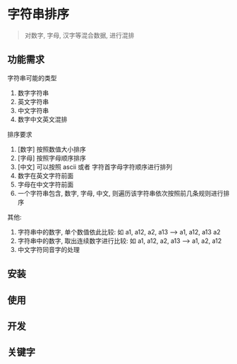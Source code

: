 # 字符串排序

> 对数字, 字母, 汉字等混合数据, 进行混排

## 功能需求

字符串可能的类型

1. 数字字符串
2. 英文字符串
3. 中文字符串
4. 数字中文英文混排

排序要求

1. [数字] 按照数值大小排序
2. [字母] 按照字母顺序排序
3. [中文] 可以按照 ascii 或者 字符首字母字符顺序进行排列
4. 数字在英文字符前面
5. 字母在中文字符前面
6. 一个字符串包含, 数字, 字母, 中文, 则遍历该字符串依次按照前几条规则进行排序

其他:

1. 字符串中的数字, 单个数值依此比较: 如 a1, a12, a2, a13 --> a1, a12, a13 a2
2. 字符串中的数字, 取出连续数字进行比较: 如 a1, a12, a2, a13 --> a1, a2, a12
3. 中文字符同音字的处理

## 安装

## 使用

## 开发

## 关键字
